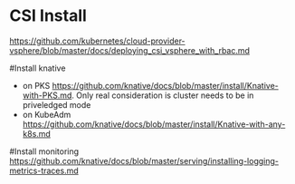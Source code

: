 # CSI Install 
https://github.com/kubernetes/cloud-provider-vsphere/blob/master/docs/deploying_csi_vsphere_with_rbac.md


#Install knative
- on PKS https://github.com/knative/docs/blob/master/install/Knative-with-PKS.md. Only real consideration is cluster needs to be in priveledged mode
- on KubeAdm https://github.com/knative/docs/blob/master/install/Knative-with-any-k8s.md

#Install monitoring
https://github.com/knative/docs/blob/master/serving/installing-logging-metrics-traces.md

